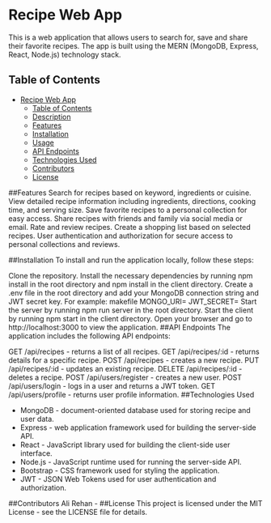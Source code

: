 # Recipe Web App
This is a web application that allows users to search for, save and share their favorite recipes. The app is built using the MERN (MongoDB, Express, React, Node.js) technology stack.
## Table of Contents

- [Recipe Web App](#Recipe-Web-App)
  - [Table of Contents](#table-of-contents)
  - [Description](#description)
  - [Features](#features)
  - [Installation](#installation)
  - [Usage](#usage)
  - [API Endpoints](#api-endpoints)
  - [Technologies Used](#technologies-used)
  - [Contributors](#contributors)
  - [License](#license)

##Features
Search for recipes based on keyword, ingredients or cuisine.
View detailed recipe information including ingredients, directions, cooking time, and serving size.
Save favorite recipes to a personal collection for easy access.
Share recipes with friends and family via social media or email.
Rate and review recipes.
Create a shopping list based on selected recipes.
User authentication and authorization for secure access to personal collections and reviews.

##Installation
To install and run the application locally, follow these steps:

Clone the repository.
Install the necessary dependencies by running npm install in the root directory and npm install in the client directory.
Create a .env file in the root directory and add your MongoDB connection string and JWT secret key. For example:
makefile
MONGO_URI=<your-mongodb-connection-string>
JWT_SECRET=<your-secret-key>
Start the server by running npm run server in the root directory.
Start the client by running npm start in the client directory.
Open your browser and go to http://localhost:3000 to view the application.
##API Endpoints
The application includes the following API endpoints:

GET /api/recipes - returns a list of all recipes.
GET /api/recipes/:id - returns details for a specific recipe.
POST /api/recipes - creates a new recipe.
PUT /api/recipes/:id - updates an existing recipe.
DELETE /api/recipes/:id - deletes a recipe.
POST /api/users/register - creates a new user.
POST /api/users/login - logs in a user and returns a JWT token.
GET /api/users/profile - returns user profile information.
##Technologies Used
- MongoDB - document-oriented database used for storing recipe and user data.
- Express - web application framework used for building the server-side API.
- React - JavaScript library used for building the client-side user interface.
- Node.js - JavaScript runtime used for running the server-side API.
- Bootstrap - CSS framework used for styling the application.
- JWT - JSON Web Tokens used for user authentication and authorization.

##Contributors
Ali Rehan - <a href="https://github.com/mostlyali07/" target="_blank"></a>
##License
This project is licensed under the MIT License - see the LICENSE file for details.

